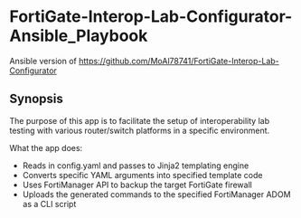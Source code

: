# FortiGate-Interop-Lab-Configurator-Ansible_Playbook

Ansible version of https://github.com/MoAl78741/FortiGate-Interop-Lab-Configurator


## Synopsis

The purpose of this app is to facilitate the setup of interoperability lab testing with various router/switch platforms in a specific environment. 

What the app does:

- Reads in config.yaml and passes to Jinja2 templating engine
- Converts specific YAML arguments into specified template code 
- Uses FortiManager API to backup the target FortiGate firewall
- Uploads the generated commands to the specified FortiManager ADOM as a CLI script